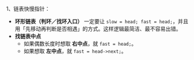 1、链表快慢指针：

* **环形链表（判环／找环入口）**
  一定要让 `slow = head; fast = head;`，并且用「先移动再判断是否相遇」的方式。这样逻辑最简洁、最不容易出错。
* **找链表中点**
  * 如果偶数长度时想取 **右中点**，就 `fast = head;`。
  * 如果想取 **左中点**，就 `fast = head->next;`。
